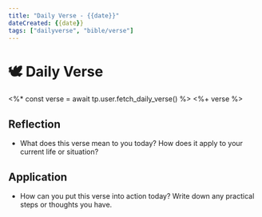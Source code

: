 ```yaml
---
title: "Daily Verse - {{date}}"
dateCreated: {{date}}
tags: ["dailyverse", "bible/verse"]
---
```




# 🕊️ Daily Verse 

<%* const verse = await tp.user.fetch_daily_verse() %>
<%+ verse %>


## Reflection
- What does this verse mean to you today? How does it apply to your current life or situation?

## Application
- How can you put this verse into action today? Write down any practical steps or thoughts you have.

